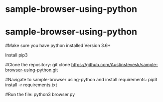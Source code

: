 # sample-browser-using-python
# sample-browser-using-python

#Make sure you have python installed Version 3.6+

Install pip3

#Clone the repository:
git clone https://github.com/Austinstevesk/sample-browser-using-python.git

#Navigate to sample-browser using-python and install requirements:
pip3 install -r requirements.txt

#Run the file:
python3 browser.py


